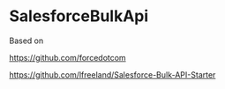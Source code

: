 # SalesforceBulkApi

Based on 		

https://github.com/forcedotcom

https://github.com/lfreeland/Salesforce-Bulk-API-Starter
